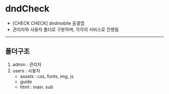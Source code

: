 # dndCheck
- [CHECK CHECK] dndmobile 출결앱
- 관리자와 사용자 폴더로 구분하며, 각각의 서비스로 진행됨
---
## 폴더구조
1. admin : 관리자
2. users : 사용자
    - assets : css, fonts, img, js
    - guide
    - html : main. sub
